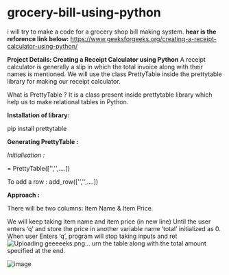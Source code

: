 # grocery-bill-using-python
i will try to make a code for a grocery shop bill making system.
 **hear is the reforence link below:** 
https://www.geeksforgeeks.org/creating-a-receipt-calculator-using-python/


**Project Details: Creating a Receipt Calculator using Python**
A receipt calculator is generally a slip in which the total invoice along with their names is mentioned. We will use the class PrettyTable inside the prettytable library for making our receipt calculator.

What is PrettyTable ?
It is a class present inside prettytable library which help us to make relational tables in Python.  

**Installation of library:**

pip install prettytable

**Generating PrettyTable :**

_Initialisation :_

<table name> = PrettyTable(['<column1>','<column2>',....])

To add a row :
add_row(['<row1>','<row2>',....])
  
**Approach :**

There will be two columns: Item Name & Item Price. 

We will keep taking item name and item price (in new line) 
Until the user enters ‘q’ and store the price in another variable name ‘total’ initialized as 0. When user
Enters ‘q’, program will stop taking inputs and ret![Uploading geeeeeks.png…]()
urn the table along with the total amount specified at the end.
  

![image](https://user-images.githubusercontent.com/103409816/163105483-f520063f-cb7b-414f-9b72-2a77a7d80294.png)

  

